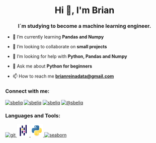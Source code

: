 <h1 align="center">Hi 👋, I'm Brian</h1>
<h3 align="center">I´m studying to become a machine learning engineer.</h3>

- 🌱 I’m currently learning **Pandas and Numpy**

- 👯 I’m looking to collaborate on **small projects**

- 🤝 I’m looking for help with **Python, Pandas and Numpy**

- 💬 Ask me about **Python for beginners**

- 📫 How to reach me **brianreinadata@gmail.com**

<h3 align="left">Connect with me:</h3>
<p align="left">
<a href="https://twitter.com/sbeliq" target="blank"><img align="center" src="https://raw.githubusercontent.com/rahuldkjain/github-profile-readme-generator/master/src/images/icons/Social/twitter.svg" alt="sbeliq" height="30" width="40" /></a>
<a href="https://linkedin.com/in/sbeliq" target="blank"><img align="center" src="https://raw.githubusercontent.com/rahuldkjain/github-profile-readme-generator/master/src/images/icons/Social/linked-in-alt.svg" alt="sbeliq" height="30" width="40" /></a>
<a href="https://kaggle.com/sbeliq" target="blank"><img align="center" src="https://raw.githubusercontent.com/rahuldkjain/github-profile-readme-generator/master/src/images/icons/Social/kaggle.svg" alt="sbeliq" height="30" width="40" /></a>
<a href="https://medium.com/@sbeliq" target="blank"><img align="center" src="https://raw.githubusercontent.com/rahuldkjain/github-profile-readme-generator/master/src/images/icons/Social/medium.svg" alt="@sbeliq" height="30" width="40" /></a>
</p>

<h3 align="left">Languages and Tools:</h3>
<p align="left"> <a href="https://git-scm.com/" target="_blank" rel="noreferrer"> <img src="https://www.vectorlogo.zone/logos/git-scm/git-scm-icon.svg" alt="git" width="40" height="40"/> </a> <a href="https://pandas.pydata.org/" target="_blank" rel="noreferrer"> <img src="https://raw.githubusercontent.com/devicons/devicon/2ae2a900d2f041da66e950e4d48052658d850630/icons/pandas/pandas-original.svg" alt="pandas" width="40" height="40"/> </a> <a href="https://www.python.org" target="_blank" rel="noreferrer"> <img src="https://raw.githubusercontent.com/devicons/devicon/master/icons/python/python-original.svg" alt="python" width="40" height="40"/> </a> <a href="https://seaborn.pydata.org/" target="_blank" rel="noreferrer"> <img src="https://seaborn.pydata.org/_images/logo-mark-lightbg.svg" alt="seaborn" width="40" height="40"/> </a> </p>
